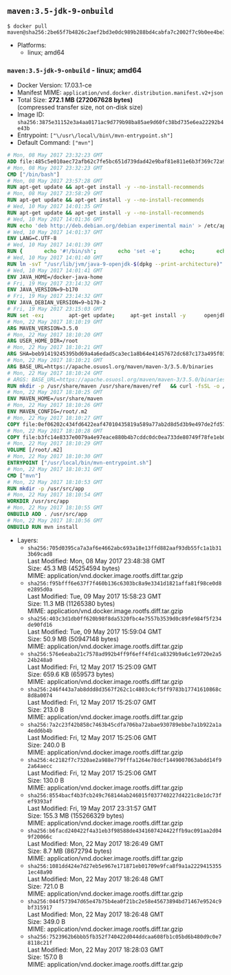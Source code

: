 ## `maven:3.5-jdk-9-onbuild`

```console
$ docker pull maven@sha256:2be65f7b4826c2aef2bd3e0dc989b288bd4cabfa7c2002f7c9b0ee4be30ce658
```

-	Platforms:
	-	linux; amd64

### `maven:3.5-jdk-9-onbuild` - linux; amd64

-	Docker Version: 17.03.1-ce
-	Manifest MIME: `application/vnd.docker.distribution.manifest.v2+json`
-	Total Size: **272.1 MB (272067628 bytes)**  
	(compressed transfer size, not on-disk size)
-	Image ID: `sha256:3875e31152e3a4aa0171ac9d779b98ba85ae9d60fc38bd735e6ea22292b4e43b`
-	Entrypoint: `["\/usr\/local\/bin\/mvn-entrypoint.sh"]`
-	Default Command: `["mvn"]`

```dockerfile
# Mon, 08 May 2017 23:32:23 GMT
ADD file:485c5e010aec72afb62c7fe5bc651d739dad42e9baf81e811e6b3f369c72a917 in / 
# Mon, 08 May 2017 23:32:23 GMT
CMD ["/bin/bash"]
# Mon, 08 May 2017 23:57:28 GMT
RUN apt-get update && apt-get install -y --no-install-recommends 		ca-certificates 		curl 		wget 	&& rm -rf /var/lib/apt/lists/*
# Mon, 08 May 2017 23:58:29 GMT
RUN apt-get update && apt-get install -y --no-install-recommends 		bzr 		git 		mercurial 		openssh-client 		subversion 				procps 	&& rm -rf /var/lib/apt/lists/*
# Wed, 10 May 2017 14:01:35 GMT
RUN apt-get update && apt-get install -y --no-install-recommends 		bzip2 		unzip 		xz-utils 	&& rm -rf /var/lib/apt/lists/*
# Wed, 10 May 2017 14:01:36 GMT
RUN echo 'deb http://deb.debian.org/debian experimental main' > /etc/apt/sources.list.d/experimental.list
# Wed, 10 May 2017 14:01:37 GMT
ENV LANG=C.UTF-8
# Wed, 10 May 2017 14:01:39 GMT
RUN { 		echo '#!/bin/sh'; 		echo 'set -e'; 		echo; 		echo 'dirname "$(dirname "$(readlink -f "$(which javac || which java)")")"'; 	} > /usr/local/bin/docker-java-home 	&& chmod +x /usr/local/bin/docker-java-home
# Wed, 10 May 2017 14:01:40 GMT
RUN ln -svT "/usr/lib/jvm/java-9-openjdk-$(dpkg --print-architecture)" /docker-java-home
# Wed, 10 May 2017 14:01:41 GMT
ENV JAVA_HOME=/docker-java-home
# Fri, 19 May 2017 23:14:32 GMT
ENV JAVA_VERSION=9~b170
# Fri, 19 May 2017 23:14:32 GMT
ENV JAVA_DEBIAN_VERSION=9~b170-2
# Fri, 19 May 2017 23:15:03 GMT
RUN set -ex; 		apt-get update; 	apt-get install -y 		openjdk-9-jdk-headless="$JAVA_DEBIAN_VERSION" 	; 	rm -rf /var/lib/apt/lists/*; 		[ "$(readlink -f "$JAVA_HOME")" = "$(docker-java-home)" ]; 		update-alternatives --get-selections | awk -v home="$(readlink -f "$JAVA_HOME")" 'index($3, home) == 1 { $2 = "manual"; print | "update-alternatives --set-selections" }'; 	update-alternatives --query java | grep -q 'Status: manual'
# Mon, 22 May 2017 18:10:19 GMT
ARG MAVEN_VERSION=3.5.0
# Mon, 22 May 2017 18:10:20 GMT
ARG USER_HOME_DIR=/root
# Mon, 22 May 2017 18:10:21 GMT
ARG SHA=beb91419245395bd69a4a6edad5ca3ec1a8b64e41457672dc687c173a495f034
# Mon, 22 May 2017 18:10:21 GMT
ARG BASE_URL=https://apache.osuosl.org/maven/maven-3/3.5.0/binaries
# Mon, 22 May 2017 18:10:24 GMT
# ARGS: BASE_URL=https://apache.osuosl.org/maven/maven-3/3.5.0/binaries MAVEN_VERSION=3.5.0 SHA=beb91419245395bd69a4a6edad5ca3ec1a8b64e41457672dc687c173a495f034 USER_HOME_DIR=/root
RUN mkdir -p /usr/share/maven /usr/share/maven/ref   && curl -fsSL -o /tmp/apache-maven.tar.gz ${BASE_URL}/apache-maven-$MAVEN_VERSION-bin.tar.gz   && echo "${SHA}  /tmp/apache-maven.tar.gz" | sha256sum -c -   && tar -xzf /tmp/apache-maven.tar.gz -C /usr/share/maven --strip-components=1   && rm -f /tmp/apache-maven.tar.gz   && ln -s /usr/share/maven/bin/mvn /usr/bin/mvn
# Mon, 22 May 2017 18:10:25 GMT
ENV MAVEN_HOME=/usr/share/maven
# Mon, 22 May 2017 18:10:26 GMT
ENV MAVEN_CONFIG=/root/.m2
# Mon, 22 May 2017 18:10:27 GMT
COPY file:0ef06202c434fd6422eaf47010435819a589a77ab2d8d5d3b9e497de2fd57b3f in /usr/local/bin/mvn-entrypoint.sh 
# Mon, 22 May 2017 18:10:28 GMT
COPY file:b3fc14e8337e0079a4e97eace880b4b7cddc0dc0ea733de80749f78fe1eb089a in /usr/share/maven/ref/ 
# Mon, 22 May 2017 18:10:29 GMT
VOLUME [/root/.m2]
# Mon, 22 May 2017 18:10:30 GMT
ENTRYPOINT ["/usr/local/bin/mvn-entrypoint.sh"]
# Mon, 22 May 2017 18:10:31 GMT
CMD ["mvn"]
# Mon, 22 May 2017 18:10:53 GMT
RUN mkdir -p /usr/src/app
# Mon, 22 May 2017 18:10:54 GMT
WORKDIR /usr/src/app
# Mon, 22 May 2017 18:10:55 GMT
ONBUILD ADD . /usr/src/app
# Mon, 22 May 2017 18:10:56 GMT
ONBUILD RUN mvn install
```

-	Layers:
	-	`sha256:705d0395ca7a3af6e4662abc693a18e13ffd882aaf93db55fc1a1b313b69cad8`  
		Last Modified: Mon, 08 May 2017 23:48:38 GMT  
		Size: 45.3 MB (45254594 bytes)  
		MIME: application/vnd.docker.image.rootfs.diff.tar.gzip
	-	`sha256:f95bfff6e637f7f460b136c6303bc8a9e3341d1821affa81f98ce0d8e2895d0a`  
		Last Modified: Tue, 09 May 2017 15:58:23 GMT  
		Size: 11.3 MB (11265380 bytes)  
		MIME: application/vnd.docker.image.rootfs.diff.tar.gzip
	-	`sha256:403c3d1db0ff620b98f8da5320fbc4e7557b3539d0c89fe984f5f234de90fd16`  
		Last Modified: Tue, 09 May 2017 15:59:04 GMT  
		Size: 50.9 MB (50947148 bytes)  
		MIME: application/vnd.docker.image.rootfs.diff.tar.gzip
	-	`sha256:576e6eaba21c7578ad992b4ff9f6eff4fd1ca8329b9a6c1e9720e2a524b248a0`  
		Last Modified: Fri, 12 May 2017 15:25:09 GMT  
		Size: 659.6 KB (659573 bytes)  
		MIME: application/vnd.docker.image.rootfs.diff.tar.gzip
	-	`sha256:246f443a7ab8ddd8d3567f262c1c4803c4cf5ff9783b17741610868c8d8a0074`  
		Last Modified: Fri, 12 May 2017 15:25:07 GMT  
		Size: 213.0 B  
		MIME: application/vnd.docker.image.rootfs.diff.tar.gzip
	-	`sha256:7a2c23f42b858c7463b45cdfa706ba72abae930789ebbe7a1b922a1a4edd6b4b`  
		Last Modified: Fri, 12 May 2017 15:25:06 GMT  
		Size: 240.0 B  
		MIME: application/vnd.docker.image.rootfs.diff.tar.gzip
	-	`sha256:4c2182f7c7320ae2a988e779fffa1264e78dcf1449007063abdd14f92a64aecc`  
		Last Modified: Fri, 12 May 2017 15:25:06 GMT  
		Size: 130.0 B  
		MIME: application/vnd.docker.image.rootfs.diff.tar.gzip
	-	`sha256:8554bacf4b3fcb249c768144ab246015f037740227d4221c8e1dc73fef9393af`  
		Last Modified: Fri, 19 May 2017 23:31:57 GMT  
		Size: 155.3 MB (155266329 bytes)  
		MIME: application/vnd.docker.image.rootfs.diff.tar.gzip
	-	`sha256:b6facd240422f4a31eb3f98588de4341607424422ffb9ac091aa2d049f20066c`  
		Last Modified: Mon, 22 May 2017 18:26:49 GMT  
		Size: 8.7 MB (8672794 bytes)  
		MIME: application/vnd.docker.image.rootfs.diff.tar.gzip
	-	`sha256:1081dd424e7d27eb5e967e171871eb01709e9fca8f9a1a22294153551ec48a90`  
		Last Modified: Mon, 22 May 2017 18:26:48 GMT  
		Size: 721.0 B  
		MIME: application/vnd.docker.image.rootfs.diff.tar.gzip
	-	`sha256:044f573947d65e47b75b4ea0f21bc2e58e45673894bd71467e9524c9bf315917`  
		Last Modified: Mon, 22 May 2017 18:26:48 GMT  
		Size: 349.0 B  
		MIME: application/vnd.docker.image.rootfs.diff.tar.gzip
	-	`sha256:7523962b6bbb5fb352f740422d044ddcaa608fb1c05bd6b480d9c0e78118c21f`  
		Last Modified: Mon, 22 May 2017 18:28:03 GMT  
		Size: 157.0 B  
		MIME: application/vnd.docker.image.rootfs.diff.tar.gzip
